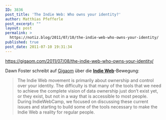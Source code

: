 ```yaml
---
ID: 3836
post_title: 'The Indie Web: Who owns your identity?'
author: Matthias Pfefferle
post_excerpt: ""
layout: post
permalink: >
  https://notiz.blog/2011/07/10/the-indie-web-who-owns-your-identity/
published: true
post_date: 2011-07-10 19:31:34
---
```

https://gigaom.com/2011/07/08/the-indie-web-who-owns-your-identity/

Dawn Foster schreibt auf <a href="https://gigaom.com/2011/07/08/the-indie-web-who-owns-your-identity/" title="The Indie Web: Who owns your identity?">Gigaom</a> über die <a href="http://indiewebcamp.com/"><strong>Indie Web</strong></a>-Bewegung:

<blockquote>The Indie Web movement is primarily about ownership and control over your identity. The difficulty is that many of the tools that we need to achieve the complete vision of data ownership just don’t exist yet, or they exist, but not in a way that is accessible to most people. During IndieWebCamp, we focused on discussing these current issues and starting to build some of the tools necessary to make the Indie Web a reality for regular people.</blockquote>